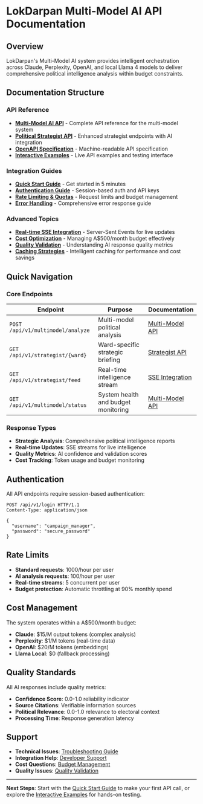 # LokDarpan Multi-Model AI API Documentation

## Overview

LokDarpan's Multi-Model AI system provides intelligent orchestration across Claude, Perplexity, OpenAI, and local Llama 4 models to deliver comprehensive political intelligence analysis within budget constraints.

## Documentation Structure

### API Reference
- **[Multi-Model AI API](multimodel-api.md)** - Complete API reference for the multi-model system
- **[Political Strategist API](strategist-api.md)** - Enhanced strategist endpoints with AI integration
- **[OpenAPI Specification](../openapi.yaml)** - Machine-readable API specification
- **[Interactive Examples](interactive-examples.md)** - Live API examples and testing interface

### Integration Guides
- **[Quick Start Guide](quickstart.md)** - Get started in 5 minutes
- **[Authentication Guide](authentication.md)** - Session-based auth and API keys
- **[Rate Limiting & Quotas](rate-limiting.md)** - Request limits and budget management
- **[Error Handling](error-handling.md)** - Comprehensive error response guide

### Advanced Topics
- **[Real-time SSE Integration](sse-integration.md)** - Server-Sent Events for live updates
- **[Cost Optimization](cost-optimization.md)** - Managing A$500/month budget effectively
- **[Quality Validation](quality-validation.md)** - Understanding AI response quality metrics
- **[Caching Strategies](caching.md)** - Intelligent caching for performance and cost savings

## Quick Navigation

### Core Endpoints

| Endpoint | Purpose | Documentation |
|----------|---------|---------------|
| `POST /api/v1/multimodel/analyze` | Multi-model political analysis | [Multi-Model API](multimodel-api.md#analyze) |
| `GET /api/v1/strategist/{ward}` | Ward-specific strategic briefing | [Strategist API](strategist-api.md#ward-analysis) |
| `GET /api/v1/strategist/feed` | Real-time intelligence stream | [SSE Integration](sse-integration.md) |
| `GET /api/v1/multimodel/status` | System health and budget monitoring | [Multi-Model API](multimodel-api.md#status) |

### Response Types

- **Strategic Analysis**: Comprehensive political intelligence reports
- **Real-time Updates**: SSE streams for live intelligence
- **Quality Metrics**: AI confidence and validation scores
- **Cost Tracking**: Token usage and budget monitoring

## Authentication

All API endpoints require session-based authentication:

```http
POST /api/v1/login HTTP/1.1
Content-Type: application/json

{
  "username": "campaign_manager",
  "password": "secure_password"
}
```

## Rate Limits

- **Standard requests**: 1000/hour per user
- **AI analysis requests**: 100/hour per user
- **Real-time streams**: 5 concurrent per user
- **Budget protection**: Automatic throttling at 90% monthly spend

## Cost Management

The system operates within a A$500/month budget:

- **Claude**: $15/M output tokens (complex analysis)
- **Perplexity**: $1/M tokens (real-time data)
- **OpenAI**: $20/M tokens (embeddings)
- **Llama Local**: $0 (fallback processing)

## Quality Standards

All AI responses include quality metrics:

- **Confidence Score**: 0.0-1.0 reliability indicator
- **Source Citations**: Verifiable information sources
- **Political Relevance**: 0.0-1.0 relevance to electoral context
- **Processing Time**: Response generation latency

## Support

- **Technical Issues**: [Troubleshooting Guide](../technical/troubleshooting.md)
- **Integration Help**: [Developer Support](developer-support.md)
- **Cost Questions**: [Budget Management](cost-optimization.md)
- **Quality Issues**: [Quality Validation](quality-validation.md)

---

**Next Steps**: Start with the [Quick Start Guide](quickstart.md) to make your first API call, or explore the [Interactive Examples](interactive-examples.md) for hands-on testing.